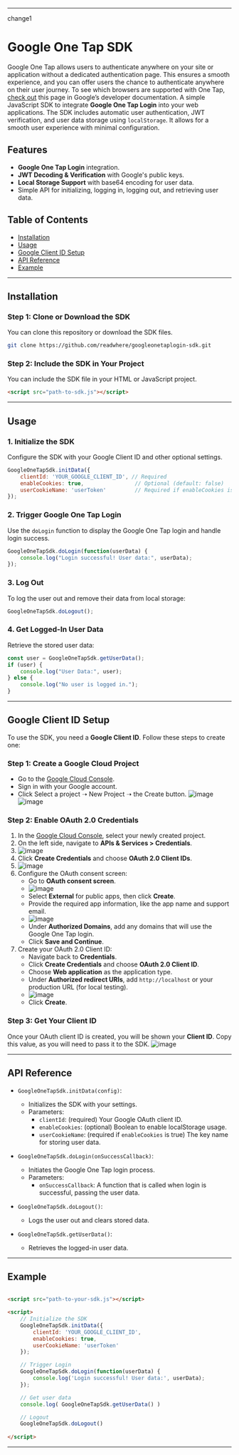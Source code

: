 

---

change1 

# Google One Tap SDK

Google One Tap allows users to authenticate anywhere on your site or application without a dedicated authentication page. This ensures a smooth experience, and you can offer users the chance to authenticate anywhere on their user journey.
To see which browsers are supported with One Tap, [check out](https://developers.google.com/identity/gsi/web/guides/supported-browsers)
 this page in Google’s developer documentation.
A simple JavaScript SDK to integrate **Google One Tap Login** into your web applications. The SDK includes automatic user authentication, JWT verification, and user data storage using `localStorage`. It allows for a smooth user experience with minimal configuration.



## Features

- **Google One Tap Login** integration.
- **JWT Decoding & Verification** with Google's public keys.
- **Local Storage Support** with base64 encoding for user data.
- Simple API for initializing, logging in, logging out, and retrieving user data.

## Table of Contents

- [Installation](#installation)
- [Usage](#usage)
- [Google Client ID Setup](#google-client-id-setup)
- [API Reference](#api-reference)
- [Example](#example)

---

## Installation

### Step 1: Clone or Download the SDK

You can clone this repository or download the SDK files.

```bash
git clone https://github.com/readwhere/googleonetaplogin-sdk.git
```

### Step 2: Include the SDK in Your Project

You can include the SDK file in your HTML or JavaScript project.

```html
<script src="path-to-sdk.js"></script>
```



---

## Usage

### 1. Initialize the SDK

Configure the SDK with your Google Client ID and other optional settings.

```javascript
GoogleOneTapSdk.initData({
    clientId: 'YOUR_GOOGLE_CLIENT_ID', // Required
    enableCookies: true,                // Optional (default: false)
    userCookieName: 'userToken'         // Required if enableCookies is true
});
```

### 2. Trigger Google One Tap Login

Use the `doLogin` function to display the Google One Tap login and handle login success.

```javascript
GoogleOneTapSdk.doLogin(function(userData) {
    console.log("Login successful! User data:", userData);
});
```

### 3. Log Out

To log the user out and remove their data from local storage:

```javascript
GoogleOneTapSdk.doLogout();
```

### 4. Get Logged-In User Data

Retrieve the stored user data:

```javascript
const user = GoogleOneTapSdk.getUserData();
if (user) {
    console.log("User Data:", user);
} else {
    console.log("No user is logged in.");
}
```

---

## Google Client ID Setup

To use the SDK, you need a **Google Client ID**. Follow these steps to create one:

### Step 1: Create a Google Cloud Project
- Go to the [Google Cloud Console](https://console.cloud.google.com/).
- Sign in with your Google account.
- Click Select a project ➝ New Project ➝ the Create button.
![image](https://github.com/user-attachments/assets/2eb226a3-bbeb-41af-bdc6-145590ceecc1)
![image](https://github.com/user-attachments/assets/70e77615-c719-462e-9caf-6dfc47c4100d)



### Step 2: Enable OAuth 2.0 Credentials
1. In the [Google Cloud Console](https://console.cloud.google.com/), select your newly created project.
2. On the left side, navigate to **APIs & Services > Credentials**.
3. ![image](https://github.com/user-attachments/assets/f7ac14de-31ba-4c36-903c-609c9d826460)
4. Click **Create Credentials** and choose **OAuth 2.0 Client IDs**.
5. ![image](https://github.com/user-attachments/assets/30e8f283-54a8-422c-b464-4f3f95e742a1)
6. Configure the OAuth consent screen:
   - Go to **OAuth consent screen**.
   - ![image](https://github.com/user-attachments/assets/1651b3ab-82b7-48c3-b31d-68d0ee304975)
   - Select **External** for public apps, then click **Create**.
   - Provide the required app information, like the app name and support email.
   - ![image](https://github.com/user-attachments/assets/0b911e11-f7bb-4d13-9a6b-32504d0bf4b3)
   - Under **Authorized Domains**, add any domains that will use the Google One Tap login.
   - Click **Save and Continue**.
7. Create your OAuth 2.0 Client ID:
   - Navigate back to **Credentials**.
   - Click **Create Credentials** and choose **OAuth 2.0 Client ID**.
   - Choose **Web application** as the application type.
   - Under **Authorized redirect URIs**, add `http://localhost` or your production URL (for local testing).
   - ![image](https://github.com/user-attachments/assets/62392c0e-33b3-4cca-a562-da083461f3b7)
   - Click **Create**.

### Step 3: Get Your Client ID
Once your OAuth client ID is created, you will be shown your **Client ID**. Copy this value, as you will need to pass it to the SDK.
![image](https://github.com/user-attachments/assets/8bc6ccd5-c262-4cb5-8882-fc1e4cfe5276)


---

## API Reference

- `GoogleOneTapSdk.initData(config)`:
   - Initializes the SDK with your settings.
   - Parameters:
     - `clientId`: (required) Your Google OAuth client ID.
     - `enableCookies`: (optional) Boolean to enable localStorage usage.
     - `userCookieName`: (required if `enableCookies` is true) The key name for storing user data.
  
- `GoogleOneTapSdk.doLogin(onSuccessCallback)`:
   - Initiates the Google One Tap login process.
   - Parameters:
     - `onSuccessCallback`: A function that is called when login is successful, passing the user data.

- `GoogleOneTapSdk.doLogout()`:
   - Logs the user out and clears stored data.

- `GoogleOneTapSdk.getUserData()`:
   - Retrieves the logged-in user data.

---

## Example

```html

<script src="path-to-your-sdk.js"></script>

<script>
    // Initialize the SDK
    GoogleOneTapSdk.initData({
        clientId: 'YOUR_GOOGLE_CLIENT_ID',
        enableCookies: true,
        userCookieName: 'userToken'
    });

    // Trigger Login
    GoogleOneTapSdk.doLogin(function(userData) {
        console.log('Login successful! User data:', userData);
    });

    // Get user data
    console.log( GoogleOneTapSdk.getUserData() )

    // Logout
    GoogleOneTapSdk.doLogout()
    
</script>
```

---


